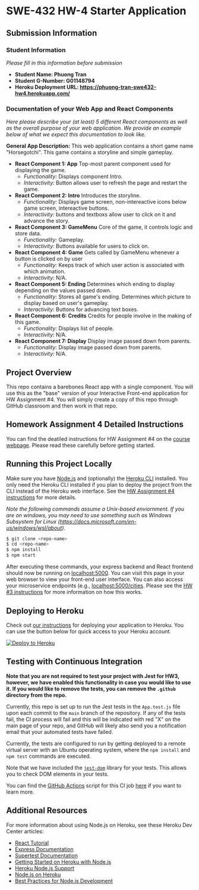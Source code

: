 # SWE-432 HW-4 Starter Application

## Submission Information

### Student Information

*Please fill in this information before submission*

* **Student Name: Phuong Tran** 
* **Student G-Number: G01148794** 
* **Heroku Deployment URL: https://phuong-tran-swe432-hw4.herokuapp.com/**

### Documentation of your Web App and React Components

*Here please describe your (at least) 5 different React components as well as the overall purpose of your web application. We provide an example below of what we expect this documentation to look like.*

**General App Description:** This web application contains a short game name "Horsegotchi". This game contains
a storyline and simple gameplay.

* **React Component 1: App** Top-most parent component used for displaying the game.
  * *Functionality:* Displays component Intro.
  * *Interactivity:* Button allows user to refresh the page and restart the game.
* **React Component 2: Intro** Introduces the storyline.
  * *Functionality:* Displays game screen, non-intereactive icons below game screen, intereactive buttons.
  * *Interactivity:* buttons and textboxs allow user to click on it and advance the story.
* **React Component 3: GameMenu** Core of the game, it controls logic and store data.
  * *Functionality:* Gameplay.
  * *Interactivity:* Buttons available for users to click on.
* **React Component 4: Game** Gets called by GameMenu whenever a button is clicked on by user
  * *Functionality:* Keeps track of which user action is associated with which animation.
  * *Interactivity:* N/A.
* **React Component 5: Ending** Determines which ending to display depending on the values passed down.
  * *Functionality:* Stores all game's ending. Determines which picture to display based on user's gameplay.
  * *Interactivity:* Buttons for advancing text boxes.
* **React Component 6: Credits** Credits for people involve in the making of this game.
  * *Functionality:* Displays list of people.
  * *Interactivity:* N/A.
* **React Component 7: Display** Display image passed down from parents.
  * *Functionality:* Display image passed down from parents.
  * *Interactivity:* N/A.

## Project Overview

This repo contains a barebones React app with a single component. You will use this as the "base" version of your Interactive Front-end application for HW Assignment #4. You will simply create a copy of this repo through GitHub classroom and then work in that repo. 

## Homework Assignment 4 Detailed Instructions

You can find the deatiled instructions for HW Assignment #4 on the [course webpage](https://cs.gmu.edu/~kpmoran/teaching/swe-432-f21/hw4). Please read these carefully before getting started.

## Running this Project Locally

Make sure you have [Node.js](http://nodejs.org/) and (optionally) the [Heroku CLI](https://cli.heroku.com/) installed. You only need the Heroku CLI installed if you plan to deploy the project from the CLI instead of the Heroku web interface. See the [HW Assignment #4 instructions](https://cs.gmu.edu/~kpmoran/teaching/swe-432-f21/hw4) for more details.

*Note the following commands assume a Unix-based enviornment. If you are on windows, you may need to use something such as Windows Subsystem for Linux (https://docs.microsoft.com/en-us/windows/wsl/about).*

```sh
$ git clone <repo-name>
$ cd <repo-name>
$ npm install
$ npm start
```

After executing these commands, your express backend and React frontend should now be running on [localhost:5000](http://localhost:5000/). You can visit this page in your web browser to view your front-end user interface. You can also access your microservice endpoints (e.g., [localhost:5000/cities](http://localhost:5000/cities). Please see the [HW #3 instructions](https://cs.gmu.edu/~kpmoran/teaching/swe-432-f21/hw3) for more information on how this works.

## Deploying to Heroku

Check out [our instructions](https://cs.gmu.edu/~kpmoran/teaching/swe-432-f21/hw3) for deploying your application to Heroku. You can use the button below for quick access to your Heroku account.

[![Deploy to Heroku](https://www.herokucdn.com/deploy/button.png)](https://heroku.com/deploy)

## Testing with Continuous Integration

**Note that you are not required to test your project with Jest for HW3, however, we have enabled this functionality in case you would like to use it. If you would like to remove the tests, you can remove the `.github` directory from the repo.**

Currently, this repo is set up to run the Jest tests in the `App.test.js` file upon each commit to the `main` branch of the repository. If any of the tests fail, the CI process will fail and this will be indicated with red "X" on the main page of your repo, and GitHub will likely also send you a notification email that your automated tests have failed.

Currently, the tests are configured to run by getting deployed to a remote virtual server with an Ubuntu operating system, where the `npm install` and `npm test` commands are executed.

Note that we have included the [`jest-dom`](https://testing-library.com/docs/ecosystem-jest-dom/) library for your tests. This allows you to check DOM elements in your tests.

You can find the [GitHub Actions](https://github.com/features/actions) script for this CI job [here](.github/workflows/ci.yml) if you want to learn more.

## Additional Resources

For more information about using Node.js on Heroku, see these Heroku Dev Center articles:

- [React Tutorial](https://reactjs.org/tutorial/tutorial.html)
- [Express Documentation](https://expressjs.com/en/5x/api.html)
- [Supertest Documentation](https://www.npmjs.com/package/supertest)
- [Getting Started on Heroku with Node.js](https://devcenter.heroku.com/articles/getting-started-with-nodejs)
- [Heroku Node.js Support](https://devcenter.heroku.com/articles/nodejs-support)
- [Node.js on Heroku](https://devcenter.heroku.com/categories/nodejs)
- [Best Practices for Node.js Development](https://devcenter.heroku.com/articles/node-best-practices)
